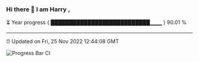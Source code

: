 ### Hi there 👋 I am Harry , 

⏳ Year progress { ███████████████████████████▁▁▁ } 90.01 %

---

⏰ Updated on Fri, 25 Nov 2022 12:44:08 GMT

![Progress Bar CI](https://github.com/duykhang68/duykhang68/workflows/Progress%20Bar%20CI/badge.svg)
